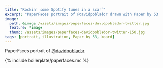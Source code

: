 ```yaml
---
title: "Rockin' some Spotify tunes in a scarf"
excerpt: "PaperFaces portrait of @davidpoblador drawn with Paper by 53 on an iPad."
image: 
  path: &image /assets/images/paperfaces-davidpoblador-twitter.jpg 
  feature: *image
  thumb: /assets/images/paperfaces-davidpoblador-twitter-150.jpg
tags: [portrait, illustration, Paper by 53, beard]
---
```


PaperFaces portrait of [@davidpoblador](http://twitter.com/davidpoblador).

{% include boilerplate/paperfaces.md %}
